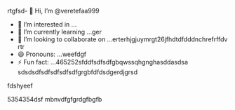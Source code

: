 rtgfsd- 👋 Hi, I’m @veretefaa999
- 👀 I’m interested in ...
- 🌱 I’m currently learning ...ger
- 💞️ I’m looking to collaborate on ...erterhjgjuymrgt26jfhdtdfdddnchrefrffdv rtr
- 😄 Pronouns: ...weefdgf
- ⚡ Fun fact: ...465252sfddfsdfsdfgbqwssqhgnghasddasdsa
sdsdsdfsdfsdfsdfsdfgrgbfdfdsdgerdjgrsd
<!---dfdfgdfsd66dgj26132grrgfsfddshgnhgdbggdffd
veretefaa/veretefaa is a ✨ special ✨ repository because its `README.md3545` (t456his file) appears on your GitHub profile.aws
You can click the Preview link to take a look at your changes.4gsbfdvcvbcv
--->fdshyeef
5354354dsf
mbnvdfgfgrdgfbgfb
